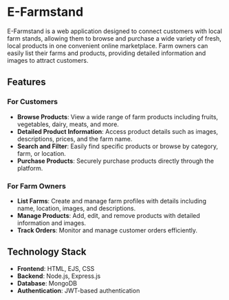 # E-Farmstand

E-Farmstand is a web application designed to connect customers with local farm stands, allowing them to browse and purchase a wide variety of fresh, local products in one convenient online marketplace. Farm owners can easily list their farms and products, providing detailed information and images to attract customers.

## Features

### For Customers
- **Browse Products**: View a wide range of farm products including fruits, vegetables, dairy, meats, and more.
- **Detailed Product Information**: Access product details such as images, descriptions, prices, and the farm name.
- **Search and Filter**: Easily find specific products or browse by category, farm, or location.
- **Purchase Products**: Securely purchase products directly through the platform.

### For Farm Owners
- **List Farms**: Create and manage farm profiles with details including name, location, images, and descriptions.
- **Manage Products**: Add, edit, and remove products with detailed information and images.
- **Track Orders**: Monitor and manage customer orders efficiently.

## Technology Stack
- **Frontend**: HTML, EJS, CSS
- **Backend**: Node.js, Express.js
- **Database**: MongoDB
- **Authentication**: JWT-based authentication
